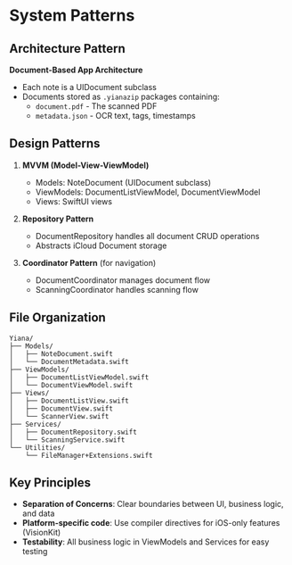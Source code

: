 # System Patterns

## Architecture Pattern
**Document-Based App Architecture**
- Each note is a UIDocument subclass
- Documents stored as `.yianazip` packages containing:
  - `document.pdf` - The scanned PDF
  - `metadata.json` - OCR text, tags, timestamps

## Design Patterns
1. **MVVM (Model-View-ViewModel)**
   - Models: NoteDocument (UIDocument subclass)
   - ViewModels: DocumentListViewModel, DocumentViewModel
   - Views: SwiftUI views

2. **Repository Pattern**
   - DocumentRepository handles all document CRUD operations
   - Abstracts iCloud Document storage

3. **Coordinator Pattern** (for navigation)
   - DocumentCoordinator manages document flow
   - ScanningCoordinator handles scanning flow

## File Organization
```
Yiana/
├── Models/
│   ├── NoteDocument.swift
│   └── DocumentMetadata.swift
├── ViewModels/
│   ├── DocumentListViewModel.swift
│   └── DocumentViewModel.swift
├── Views/
│   ├── DocumentListView.swift
│   ├── DocumentView.swift
│   └── ScannerView.swift
├── Services/
│   ├── DocumentRepository.swift
│   └── ScanningService.swift
└── Utilities/
    └── FileManager+Extensions.swift
```

## Key Principles
- **Separation of Concerns**: Clear boundaries between UI, business logic, and data
- **Platform-specific code**: Use compiler directives for iOS-only features (VisionKit)
- **Testability**: All business logic in ViewModels and Services for easy testing